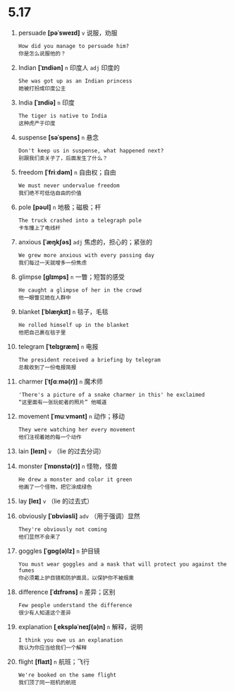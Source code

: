 # 5.17

1. persuade **[pəˈsweɪd]** `v` 说服，劝服

   ```
   How did you manage to persuade him?
   你是怎么说服他的？
   ```

2. Indian **[ˈɪndiən]** `n` 印度人 `adj` 印度的

   ```
   She was got up as an Indian princess
   她被打扮成印度公主
   ```

3. India **[ˈɪndiə]** `n` 印度

   ```
   The tiger is native to India
   这种虎产于印度
   ```

4. suspense **[səˈspens]** `n` 悬念

   ```
   Don't keep us in suspense, what happened next?
   别跟我们卖关子了，后面发生了什么？
   ```

5. freedom **[ˈfriːdəm]** `n` 自由权；自由

   ```
   We must never undervalue freedom
   我们绝不可低估自由的价值
   ```

6. pole **[pəʊl]** `n` 地极；磁极；杆

   ```
   The truck crashed into a telegraph pole
   卡车撞上了电线杆
   ```

7. anxious **[ˈæŋkʃəs]** `adj` 焦虑的，担心的；紧张的

   ```
   We grew more anxious with every passing day
   我们每过一天就增多一份焦虑
   ```

8. glimpse **[ɡlɪmps]** `n` 一瞥；短暂的感受

   ```
   He caught a glimpse of her in the crowd
   他一眼瞥见她在人群中
   ```

9. blanket **[ˈblæŋkɪt]** `n` 毯子，毛毯

   ```
   He rolled himself up in the blanket
   他把自己裹在毯子里
   ```

10. telegram **[ˈtelɪɡræm]** `n` 电报

    ```
    The president received a briefing by telegram
    总裁收到了一份电报简报
    ```

11. charmer **[ˈtʃɑːmə(r)]** `n` 魔术师

    ```
    'There's a picture of a snake charmer in this' he exclaimed
    “这里面有一张玩蛇者的照片” 他喊道
    ```

12. movement **[ˈmuːvmənt]** `n` 动作；移动

    ```
    They were watching her every movement
    他们注视着她的每一个动作
    ```

13. lain **[leɪn]** `v` （lie 的过去分词）

14. monster **[ˈmɒnstə(r)]** `n` 怪物，怪兽

    ```
    He drew a monster and color it green
    他画了一个怪物，把它涂成绿色
    ```

15. lay **[leɪ]** `v` （lie 的过去式）

16. obviously **[ˈɒbviəsli]** `adv` （用于强调）显然

    ```
    They're obviously not coming
    他们显然不会来了
    ```

17. goggles **[ˈɡɒɡ(ə)lz]** `n` 护目镜

    ```
    You must wear goggles and a mask that will protect you against the fumes
    你必须戴上护目镜和防护面具，以保护你不被烟熏
    ```

18. difference **[ˈdɪfrəns]** `n` 差异；区别

    ```
    Few people understand the difference
    很少有人知道这个差异
    ```

19. explanation **[ˌekspləˈneɪʃ(ə)n]** `n` 解释，说明

    ```
    I think you owe us an explanation
    我认为你应当给我们一个解释
    ```

20. flight **[flaɪt]** `n` 航班；飞行
    ```
    We're booked on the same flight
    我们顶了同一班机的航班
    ```
